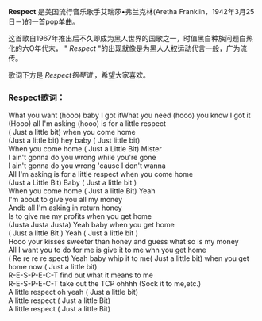

**Respect** 是美国流行音乐歌手艾瑞莎•弗兰克林(Aretha Franklin，1942年3月25日－)的一首pop单曲。

  
这首歌自1967年推出后不久即成为黑人世界的国歌之一，时值黑白种族问题白热化的六O年代末， " _Respect_
"的出现就像是为黑人人权运动代言一般，广为流传。

  
歌词下方是 _Respect钢琴谱_ ，希望大家喜欢。

### Respect歌词：

What you want (hooo) baby I got itWhat you need (hooo) you know I got it  
(Hooo) all I'm asking (hooo) is for a little respect  
( Just a little bit) when you come home  
(Just a little bit) hey baby ( Just little bit)  
When you come home ( Just a Little Bit) Mister  
I ain't gonna do you wrong while you're gone  
I ain't gonna do you wrong 'cause I don't wanna  
All I'm asking is for a little respect when you come home  
(Just a Little Bit) Baby ( Just a little bit )  
When you come home ( Just a little Bit) Yeah  
I'm about to give you all my money  
Andb all I'm asking in return honey  
Is to give me my profits when you get home  
(Justa Justa Justa) Yeah baby when you get home  
( Just a little Bit ) Yeah ( Just a little bit )  
Hooo your kisses sweeter than honey and guess what so is my money  
All I want you to do for me is give it to me whn you get home  
( Re re re re spect) Yeah baby whip it to me( Just a little bit) when you get
home now ( Just a little bit)  
R-E-S-P-E-C-T find out what it means to me  
R-E-S-P-E-C-T take out the TCP ohhhh (Sock it to me,etc.)  
A little respect oh yeah ( Just a little bit)  
A little respect ( Just a little Bit)  
A little respect ( Just a little Bit)

